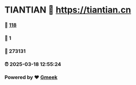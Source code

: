 # TIANTIAN :link: https://tiantian.cn 
### :page_facing_up: [118](https://tiantian.cn/tag.html) 
### :speech_balloon: 1 
### :hibiscus: 273131 
### :alarm_clock: 2025-03-18 12:55:24 
### Powered by :heart: [Gmeek](https://github.com/Meekdai/Gmeek)
